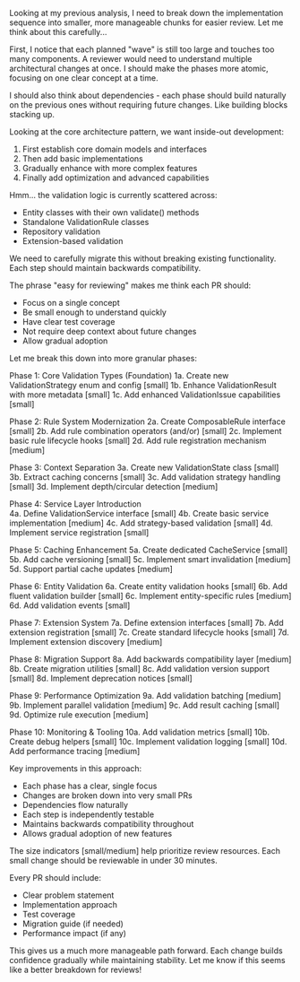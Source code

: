Looking at my previous analysis, I need to break down the implementation sequence into smaller, 
more manageable chunks for easier review. Let me think about this carefully...

First, I notice that each planned "wave" is still too large and touches too many components. 
A reviewer would need to understand multiple architectural changes at once. I should make 
the phases more atomic, focusing on one clear concept at a time.

I should also think about dependencies - each phase should build naturally on the previous 
ones without requiring future changes. Like building blocks stacking up.

Looking at the core architecture pattern, we want inside-out development:
1. First establish core domain models and interfaces
2. Then add basic implementations
3. Gradually enhance with more complex features
4. Finally add optimization and advanced capabilities

Hmm... the validation logic is currently scattered across:
- Entity classes with their own validate() methods
- Standalone ValidationRule classes
- Repository validation
- Extension-based validation

We need to carefully migrate this without breaking existing functionality. Each step should 
maintain backwards compatibility.

The phrase "easy for reviewing" makes me think each PR should:
- Focus on a single concept
- Be small enough to understand quickly
- Have clear test coverage
- Not require deep context about future changes
- Allow gradual adoption

Let me break this down into more granular phases:

Phase 1: Core Validation Types (Foundation)
1a. Create new ValidationStrategy enum and config [small]
1b. Enhance ValidationResult with more metadata [small]
1c. Add enhanced ValidationIssue capabilities [small]

Phase 2: Rule System Modernization
2a. Create ComposableRule interface [small]
2b. Add rule combination operators (and/or) [small]
2c. Implement basic rule lifecycle hooks [small]
2d. Add rule registration mechanism [medium]

Phase 3: Context Separation
3a. Create new ValidationState class [small]
3b. Extract caching concerns [small]
3c. Add validation strategy handling [small]
3d. Implement depth/circular detection [medium]

Phase 4: Service Layer Introduction  
4a. Define ValidationService interface [small]
4b. Create basic service implementation [medium]
4c. Add strategy-based validation [small]
4d. Implement service registration [small]

Phase 5: Caching Enhancement
5a. Create dedicated CacheService [small]
5b. Add cache versioning [small]
5c. Implement smart invalidation [medium]
5d. Support partial cache updates [medium]

Phase 6: Entity Validation
6a. Create entity validation hooks [small]
6b. Add fluent validation builder [small]
6c. Implement entity-specific rules [medium]
6d. Add validation events [small]

Phase 7: Extension System
7a. Define extension interfaces [small]
7b. Add extension registration [small]
7c. Create standard lifecycle hooks [small]
7d. Implement extension discovery [medium]

Phase 8: Migration Support
8a. Add backwards compatibility layer [medium]
8b. Create migration utilities [small]
8c. Add validation version support [small]
8d. Implement deprecation notices [small]

Phase 9: Performance Optimization
9a. Add validation batching [medium]
9b. Implement parallel validation [medium]
9c. Add result caching [small]
9d. Optimize rule execution [medium]

Phase 10: Monitoring & Tooling
10a. Add validation metrics [small]
10b. Create debug helpers [small]
10c. Implement validation logging [small]
10d. Add performance tracing [medium]

Key improvements in this approach:
- Each phase has a clear, single focus
- Changes are broken down into very small PRs
- Dependencies flow naturally
- Each step is independently testable
- Maintains backwards compatibility throughout
- Allows gradual adoption of new features

The size indicators [small/medium] help prioritize review resources. Each small change 
should be reviewable in under 30 minutes.

Every PR should include:
- Clear problem statement
- Implementation approach
- Test coverage
- Migration guide (if needed)
- Performance impact (if any)

This gives us a much more manageable path forward. Each change builds confidence gradually 
while maintaining stability. Let me know if this seems like a better breakdown for reviews!